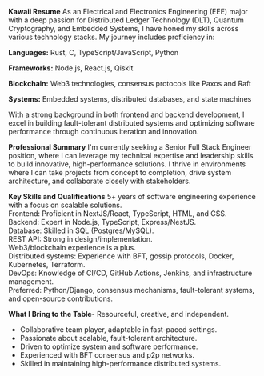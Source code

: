 **Kawaii Resume**
As an Electrical and Electronics Engineering (EEE) major with a deep passion for Distributed Ledger Technology (DLT), Quantum Cryptography, and Embedded Systems, I have honed my skills across various technology stacks. My journey includes proficiency in:

**Languages:** Rust, C, TypeScript/JavaScript, Python

**Frameworks:** Node.js, React.js, Qiskit

**Blockchain:** Web3 technologies, consensus protocols like Paxos and Raft

**Systems:** Embedded systems, distributed databases, and state machines

With a strong background in both frontend and backend development, I excel in building fault-tolerant distributed systems and optimizing software performance through continuous iteration and innovation.

**Professional Summary**
I'm currently seeking a Senior Full Stack Engineer position, where I can leverage my technical expertise and leadership skills to build innovative, high-performance solutions. I thrive in environments where I can take projects from concept to completion, drive system architecture, and collaborate closely with stakeholders.

**Key Skills and Qualifications**
5+ years of software engineering experience with a focus on scalable solutions.  
Frontend: Proficient in NextJS/React, TypeScript, HTML, and CSS.  
Backend: Expert in Node.js, TypeScript, Express/NestJS.  
Database: Skilled in SQL (Postgres/MySQL).  
REST API: Strong in design/implementation.  
Web3/blockchain experience is a plus.  
Distributed systems: Experience with BFT, gossip protocols, Docker, Kubernetes, Terraform.  
DevOps: Knowledge of CI/CD, GitHub Actions, Jenkins, and infrastructure management.  
Preferred: Python/Django, consensus mechanisms, fault-tolerant systems, and open-source contributions.  

**What I Bring to the Table**- Resourceful, creative, and independent.
- Collaborative team player, adaptable in fast-paced settings.
- Passionate about scalable, fault-tolerant architecture.
- Driven to optimize system and software performance.
- Experienced with BFT consensus and p2p networks.
- Skilled in maintaining high-performance distributed systems.
